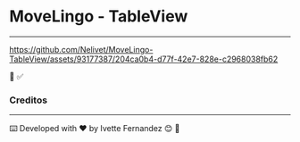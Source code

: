 
# MoveLingo - TableView

____________________________________________________________________________________________________________________________________________



https://github.com/Nelivet/MoveLingo-TableView/assets/93177387/204ca0b4-d77f-42e7-828e-c2968038fb62





📱 :white_check_mark:


### **Creditos**
____________________________________________________________________________________________________________________________________________

⌨️ Developed with ♥️ by Ivette Fernandez 😊 :cherry_blossom:






